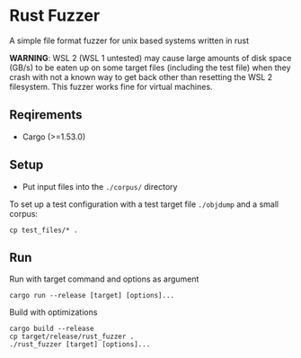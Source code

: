 # Rust Fuzzer

A simple file format fuzzer for unix based systems written in rust

**WARNING**: WSL 2 (WSL 1 untested) may cause large amounts of disk space (GB/s) to be eaten up on some target files (including the test file) when they crash with not a known way to get back other than resetting the WSL 2 filesystem. This fuzzer works fine for virtual machines.

## Reqirements
- Cargo (>=1.53.0)

## Setup
- Put input files into the `./corpus/` directory

To set up a test configuration with a test target file `./objdump` and a small corpus:
```
cp test_files/* .
```

## Run
Run with target command and options as argument
```
cargo run --release [target] [options]...
```

Build with optimizations
```
cargo build --release
cp target/release/rust_fuzzer .
./rust_fuzzer [target] [options]...
```

